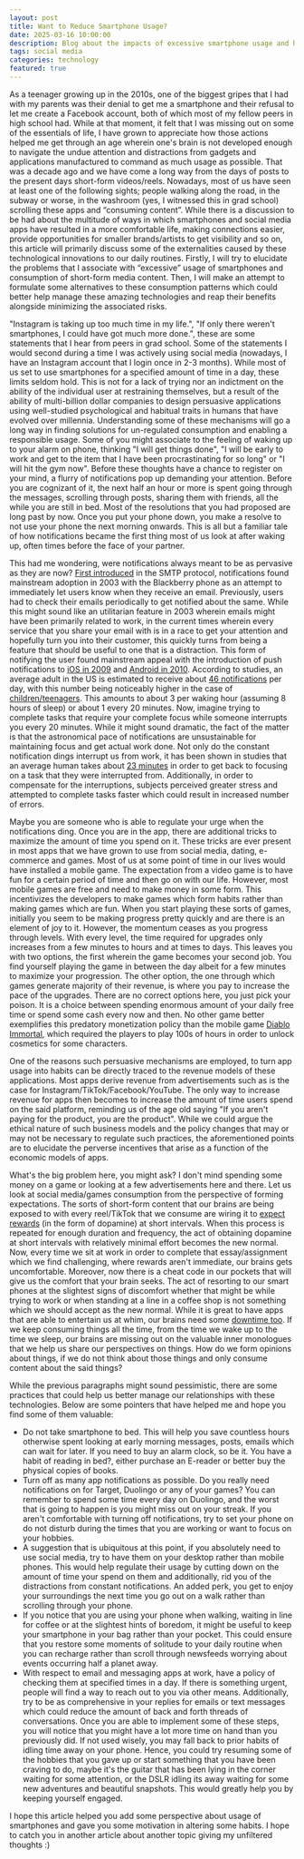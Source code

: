 ```yaml
---
layout: post
title: Want to Reduce Smartphone Usage?
date: 2025-03-16 10:00:00
description: Blog about the impacts of excessive smartphone usage and how to improve our relationships with smartphones and social media apps
tags: social media
categories: technology
featured: true
---
```


As a teenager growing up in the 2010s, one of the biggest gripes that I had with my parents was their denial to get me a smartphone and their refusal to let me create a Facebook account, both of which most of my fellow peers in high school had. While at that moment, it felt that I was missing out on some of the essentials of life, I have grown to appreciate how those actions helped me get through an age wherein one's brain is not developed enough to navigate the undue attention and distractions from gadgets and applications manufactured to command as much usage as possible. 
That was a decade ago and we have come a long way from the days of posts to the present days short-form videos/reels. Nowadays, most of us have seen at least one of the following sights; people walking along the road, in the subway or worse, in the washroom (yes, I witnessed this in grad school) scrolling these apps and “consuming content”. While there is a discussion to be had about the multitude of ways in which smartphones and social media apps have resulted in a more comfortable life, making connections easier, provide opportunities for smaller brands/artists to get visibility and so on, this article will primarily discuss some of the externalities caused by these technological innovations to our daily routines. Firstly, I will try to elucidate the problems that I associate with “excessive” usage of smartphones and consumption of short-form media content. Then, I will make an attempt to formulate some alternatives to these consumption patterns which could better help manage these amazing technologies and reap their benefits alongside minimizing the associated risks. 

"Instagram is taking up too much time in my life.", "If only there weren't smartphones, I could have got much more done.", these are some statements that I hear from peers in grad school. Some of the statements I would second during a time I was actively using social media (nowadays, I have an Instagram account that I login once in 2-3 months). While most of us set to use smartphones for a specified amount of time in a day, these limits seldom hold. This is not for a lack of trying nor an indictment on the ability of the individual user at restraining themselves, but a result of the ability of multi-billion dollar companies to design persuasive applications using well-studied psychological and habitual traits in humans that have evolved over millennia. Understanding some of these mechanisms will go a long way in finding solutions for un-regulated consumption and enabling a responsible usage.
Some of you might associate to the feeling of waking up to your alarm on phone, thinking "I will get things done", "I will be early to work and get to the item that I have been procrastinating for so long" or "I will hit the gym now". Before these thoughts have a chance to register on your mind, a flurry of notifications pop up demanding your attention. Before you are cognizant of it, the next half an hour or more is spent going through the messages, scrolling through posts, sharing them with friends, all the while you are still in bed. Most of the resolutions that you had proposed are long past by now. Once you put your phone down, you make a resolve to not use your phone the next morning onwards. This is all but a familiar tale of how notifications became the first thing most of us look at after waking up, often times before the face of your partner. 

This had me wondering, were notifications always meant to be as pervasive as they are now? [First introduced](https://thenextweb.com/news/evolution-of-phones-notifications) in the SMTP protocol, notifications found mainstream adoption in 2003 with the Blackberry phone as an attempt to immediately let users know when they receive an email. Previously, users had to check their emails periodically to get notified about the same. While this might sound like an utilitarian feature in 2003 wherein emails might have been primarily related to work, in the current times wherein every service that you share your email with is in a race to get your attention and hopefully turn you into their customer, this quickly turns from being a feature that should be useful to one that is a distraction. This form of notifying the user found mainstream appeal with the introduction of push notifications to [iOS in 2009](https://en.wikipedia.org/wiki/Apple_Push_Notification_service) and [Android in 2010](https://developers.google.com/android/c2dm). According to studies, an average adult in the US is estimated to receive about [46 notifications](https://www.businessofapps.com/marketplace/push-notifications/research/push-notifications-statistics/) per day, with this number being noticeably higher in the case of [children/teenagers](https://www.commonsensemedia.org/sites/default/files/research/report/2023-cs-smartphone-research-report_final-for-web.pdf). This amounts to about 3 per waking hour (assuming 8 hours of sleep) or about 1 every 20 minutes. Now, imagine trying to complete tasks that require your complete focus while someone interrupts you every 20 minutes. While it might sound dramatic, the fact of the matter is that the astronomical pace of notifications are unsustainable for maintaining focus and get actual work done. Not only do the constant notification dings interrupt us from work, it has been shown in studies that an average human takes about [23 minutes](https://ics.uci.edu/~gmark/chi08-mark.pdf) in order to get back to focusing on a task that they were interrupted from. Additionally, in order to compensate for the interruptions, subjects perceived greater stress and attempted to complete tasks faster which could result in increased number of errors. 

Maybe you are someone who is able to regulate your urge when the notifications ding. Once you are in the app, there are additional tricks to maximize the amount of time you spend on it. These tricks are ever present in most apps that we have grown to use from social media, dating, e-commerce and games. Most of us at some point of time in our lives would have installed a mobile game. The expectation from a video game is to have fun for a certain period of time and then go on with our life. However, most mobile games are free and need to make money in some form. This incentivizes the developers to make games which form habits rather than making games which are fun. When you start playing these sorts of games, initially you seem to be making progress pretty quickly and are there is an element of joy to it. However, the momentum ceases as you progress through levels. With every level, the time required for upgrades only increases from a few minutes to hours and at times to days. This leaves you with two options, the first wherein the game becomes your second job. You find yourself playing the game in between the day albeit for a few minutes to maximize your progression. The other option, the one through  which games generate majority of their revenue, is where you pay to increase the pace of the upgrades. There are no correct options here, you just pick your poison. It is a choice between spending enormous amount of your daily free time or spend some cash every now and then. No other game better exemplifies this predatory monetization policy than the mobile game [Diablo Immortal](https://www.polygon.com/23200136/diablo-immortal-exploitative-monetization-legendary-gems-rifts), which required the players to play 100s of hours in order to unlock cosmetics for some characters.  

One of the reasons such persuasive mechanisms are employed, to turn app usage into habits can be directly traced to the revenue models of these applications. Most apps derive revenue from advertisements such as is the case for Instagram/TikTok/Facebook/YouTube. The only way to increase revenue for apps then becomes to increase the amount of time users spend on the said platform, reminding us of the age old saying "If you aren't paying for the product, you are the product". While we could argue the ethical nature of such business models and the policy changes that may or may not be necessary to regulate such practices, the aforementioned points are to elucidate the perverse incentives that arise as a function of the economic models of apps. 

What's the big problem here, you might ask? I don't mind spending some money on a game or looking at a few advertisements here and there. Let us look at social media/games consumption from the perspective of forming expectations. The sorts of short-form content that our brains are being exposed to with every reel/TikTok that we consume are wiring it to [expect rewards](https://www.thecolumbiasciencereview.com/blog/exploring-the-science-behind-short-form-medias-addicting-algorithm) (in the form of dopamine) at short intervals. When this process is repeated for enough duration and frequency, the act of obtaining dopamine at short intervals with relatively minimal effort becomes the new normal. Now, every time we sit at work in order to complete that essay/assignment which we find challenging, where rewards aren't immediate, our brains gets uncomfortable. Moreover, now there is a cheat code in our pockets that will give us the comfort that your brain seeks. The act of resorting to our smart phones at the slightest signs of discomfort whether that might be while trying to work or when standing at a line in a coffee shop is not something which we should accept as the new normal. While it is great to have apps that are able to entertain us at whim, our brains need some [downtime too](https://www.mayoclinichealthsystem.org/hometown-health/speaking-of-health/boost-your-brain-with-boredom). If we keep consuming things all the time, from the time we wake up to the time we sleep, our brains are missing out on the valuable inner monologues that we help us share our perspectives on things. How do we form opinions about things, if we do not think about those things and only consume content about the said things? 

While the previous paragraphs might sound pessimistic, there are some practices that could help us better manage our relationships with these technologies. Below are some pointers that have helped me and hope you find some of them valuable:
-  Do not take smartphone to bed. This will help you save countless hours otherwise spent looking at early morning messages, posts, emails which can wait for later. If you need to buy an alarm clock, so be it. You have a habit of reading in bed?, either purchase an E-reader or better buy the physical copies of books.
- Turn off as many app notifications as possible. Do you really need notifications on for Target, Duolingo or any of your games? You can remember to spend some time every day on Duolingo, and the worst that is going to happen is you might miss out on your streak. If you aren't comfortable with turning off notifications, try to set your phone on do not disturb during the times that you are working or want to focus on your hobbies.
- A suggestion that is ubiquitous at this point, if you absolutely need to use social media, try to have them on your desktop rather than mobile phones. This would help regulate their usage by cutting down on the amount of time your spend on them and additionally, rid you of the distractions from constant notifications. An added perk, you get to enjoy your surroundings the next time you go out on a walk rather than scrolling through your phone.
- If you notice that you are using your phone when walking, waiting in line for coffee or at the slightest hints of boredom, it might be useful to keep your smartphone in your bag rather than your pocket. This could ensure that you restore some moments of solitude to your daily routine when you can recharge rather than scroll through newsfeeds worrying about events occurring half a planet away. 
- With respect to email and messaging apps at work, have a policy of checking them at specified times in a day. If there is something urgent, people will find a way to reach out to you via other means. Additionally, try to be as comprehensive in your replies for emails or text messages which could reduce the amount of back and forth threads of conversations.
Once you are able to implement some of these steps, you will notice that you might have a lot more time on hand than you previously did. If not used wisely, you may fall back to prior habits of idling time away on your phone. Hence, you could try resuming some of the hobbies that you gave up or start something that you have been craving to do, maybe it's the guitar that has been lying in the corner waiting for some attention, or the DSLR idling its away waiting for some new adventures and beautiful snapshots. This would greatly help you by keeping yourself engaged. 

I hope this article helped you add some perspective about usage of smartphones and gave you some motivation in altering some habits. I hope to catch you in another article about another topic giving my unfiltered thoughts :) 


